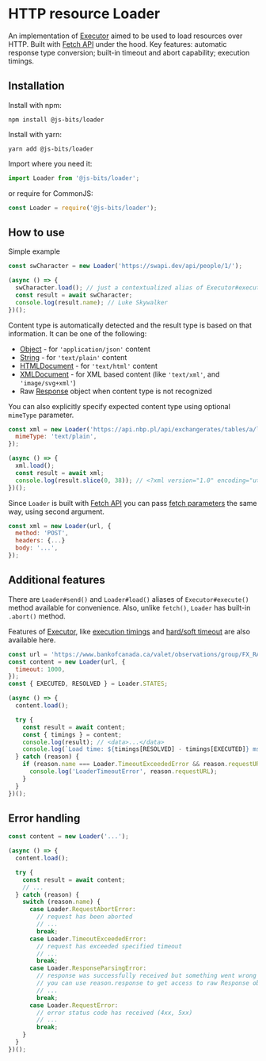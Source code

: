 # HTTP resource Loader

An implementation of [Executor](https://www.npmjs.com/package/@js-bits/executor) aimed to be used to load resources over HTTP. Built with [Fetch API](https://developer.mozilla.org/en-US/docs/Web/API/Fetch_API) under the hood. Key features: automatic response type conversion; built-in timeout and abort capability; execution timings.

## Installation

Install with npm:

```
npm install @js-bits/loader
```

Install with yarn:

```
yarn add @js-bits/loader
```

Import where you need it:

```javascript
import Loader from '@js-bits/loader';
```

or require for CommonJS:

```javascript
const Loader = require('@js-bits/loader');
```

## How to use

Simple example

```javascript
const swCharacter = new Loader('https://swapi.dev/api/people/1/');

(async () => {
  swCharacter.load(); // just a contextualized alias of Executor#execute();
  const result = await swCharacter;
  console.log(result.name); // Luke Skywalker
})();
```

Content type is automatically detected and the result type is based on that information. It can be one of the following:

- [Object](https://developer.mozilla.org/en-US/docs/Web/JavaScript/Reference/Global_Objects/Object) - for `'application/json'` content
- [String](https://developer.mozilla.org/en-US/docs/Glossary/String) - for `'text/plain'` content
- [HTMLDocument](https://developer.mozilla.org/en-US/docs/Web/API/HTMLDocument) - for `'text/html'` content
- [XMLDocument](https://developer.mozilla.org/en-US/docs/Web/API/XMLDocument) - for XML based content (like `'text/xml'`, and `'image/svg+xml'`)
- Raw [Response](https://developer.mozilla.org/en-US/docs/Web/API/Response) object when content type is not recognized

You can also explicitly specify expected content type using optional `mimeType` parameter.

```javascript
const xml = new Loader('https://api.nbp.pl/api/exchangerates/tables/a/last/1/?format=xml', {
  mimeType: 'text/plain',
});

(async () => {
  xml.load();
  const result = await xml;
  console.log(result.slice(0, 38)); // <?xml version="1.0" encoding="utf-8"?>
})();
```

Since `Loader` is built with [Fetch API](https://developer.mozilla.org/en-US/docs/Web/API/Fetch_API) you can pass [fetch parameters](https://developer.mozilla.org/en-US/docs/Web/API/WindowOrWorkerGlobalScope/fetch) the same way, using second argument.

```javascript
const xml = new Loader(url, {
  method: 'POST',
  headers: {...}
  body: '...',
});
```

## Additional features

There are `Loader#send()` and `Loader#load()` aliases of `Executor#execute()` method available for convenience. Also, unlike `fetch()`, `Loader` has built-in `.abort()` method.

Features of [Executor](https://www.npmjs.com/package/@js-bits/executor), like [execution timings](https://www.npmjs.com/package/@js-bits/executor#execution-timings) and [hard/soft timeout](https://www.npmjs.com/package/@js-bits/executor#timeout) are also available here.

```javascript
const url = 'https://www.bankofcanada.ca/valet/observations/group/FX_RATES_DAILY/xml?start_date=2021-05-30';
const content = new Loader(url, {
  timeout: 1000,
});
const { EXECUTED, RESOLVED } = Loader.STATES;

(async () => {
  content.load();

  try {
    const result = await content;
    const { timings } = content;
    console.log(result); // <data>...</data>
    console.log(`Load time: ${timings[RESOLVED] - timings[EXECUTED]} ms`); // Load time: 538 ms
  } catch (reason) {
    if (reason.name === Loader.TimeoutExceededError && reason.requestURL === url) {
      console.log('LoaderTimeoutError', reason.requestURL);
    }
  }
})();
```

## Error handling

```javascript
const content = new Loader('...');

(async () => {
  content.load();

  try {
    const result = await content;
    // ...
  } catch (reason) {
    switch (reason.name) {
      case Loader.RequestAbortError:
        // request has been aborted
        // ...
        break;
      case Loader.TimeoutExceededError:
        // request has exceeded specified timeout
        // ...
        break;
      case Loader.ResponseParsingError:
        // response was successfully received but something went wrong during parsing
        // you can use reason.response to get access to raw Response object
        // ...
        break;
      case Loader.RequestError:
        // error status code has received (4xx, 5xx)
        // ...
        break;
    }
  }
})();
```

